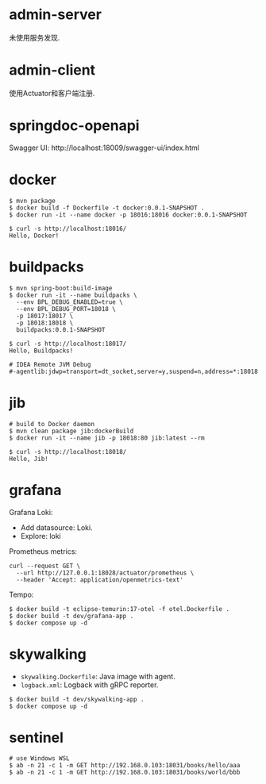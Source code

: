 # admin-server

未使用服务发现.

# admin-client

使用Actuator和客户端注册.

# springdoc-openapi

Swagger UI: http://localhost:18009/swagger-ui/index.html

# docker

```shell
$ mvn package
$ docker build -f Dockerfile -t docker:0.0.1-SNAPSHOT .
$ docker run -it --name docker -p 18016:18016 docker:0.0.1-SNAPSHOT

$ curl -s http://localhost:18016/
Hello, Docker!
```

# buildpacks

```shell
$ mvn spring-boot:build-image
$ docker run -it --name buildpacks \
  --env BPL_DEBUG_ENABLED=true \
  --env BPL_DEBUG_PORT=18018 \
  -p 18017:18017 \
  -p 18018:18018 \
  buildpacks:0.0.1-SNAPSHOT

$ curl -s http://localhost:18017/
Hello, Buildpacks!

# IDEA Remote JVM Debug
#-agentlib:jdwp=transport=dt_socket,server=y,suspend=n,address=*:18018
```

# jib

```shell
# build to Docker daemon
$ mvn clean package jib:dockerBuild
$ docker run -it --name jib -p 18018:80 jib:latest --rm

$ curl -s http://localhost:18018/
Hello, Jib!
```

# grafana

Grafana Loki:
- Add datasource: Loki.
- Explore: loki

Prometheus metrics:
```shell
curl --request GET \
  --url http://127.0.0.1:18028/actuator/prometheus \
  --header 'Accept: application/openmetrics-text'
```

Tempo:
```shell
$ docker build -t eclipse-temurin:17-otel -f otel.Dockerfile .
$ docker build -t dev/grafana-app .
$ docker compose up -d
```

# skywalking

- `skywalking.Dockerfile`: Java image with agent.
- `logback.xml`: Logback with gRPC reporter.

```shell
$ docker build -t dev/skywalking-app .
$ docker compose up -d
```

# sentinel

```shell
# use Windows WSL
$ ab -n 21 -c 1 -m GET http://192.168.0.103:18031/books/hello/aaa
$ ab -n 21 -c 1 -m GET http://192.168.0.103:18031/books/world/bbb
```